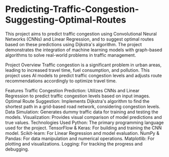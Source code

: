 # Predicting-Traffic-Congestion-Suggesting-Optimal-Routes
This project aims to predict traffic congestion using Convolutional Neural Networks (CNNs) and Linear Regression, and to suggest optimal routes based on these predictions using Dijkstra's algorithm. The project demonstrates the integration of machine learning models with graph-based algorithms to solve real-world problems in traffic management.

Project Overview
Traffic congestion is a significant problem in urban areas, leading to increased travel time, fuel consumption, and pollution. This project uses AI models to predict traffic congestion levels and adjusts route recommendations accordingly to optimize travel time.

Features
Traffic Congestion Prediction: Utilizes CNNs and Linear Regression to predict traffic congestion levels based on input images.
Optimal Route Suggestion: Implements Dijkstra's algorithm to find the shortest path in a grid-based road network, considering congestion levels.
Data Simulation: Generates dummy traffic data for training and testing the models.
Visualization: Provides visual comparison of model predictions and true values.
Technologies Used
Python: The primary programming language used for the project.
TensorFlow & Keras: For building and training the CNN model.
Scikit-learn: For Linear Regression and model evaluation.
NumPy & Pandas: For data manipulation and numerical operations.
Matplotlib: For plotting and visualizations.
Logging: For tracking the progress and debugging.
